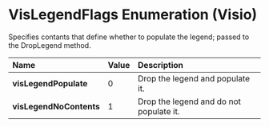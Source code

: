 
# VisLegendFlags Enumeration (Visio)



Specifies contants that define whether to populate the legend; passed to the DropLegend method.


|**Name**|**Value**|**Description**|
|:-----|:-----|:-----|
| **visLegendPopulate**|0|Drop the legend and populate it.|
| **visLegendNoContents**|1|Drop the legend and do not populate it.|
